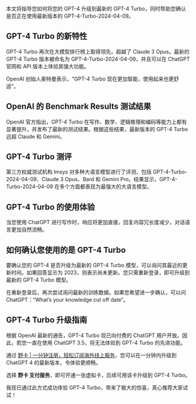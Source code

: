 本文将指导您如何将您的 GPT-4 升级到最新的 GPT-4 Turbo，同时帮助您确认是否正在使用最新版本的 GPT-4-Turbo-2024-04-09。

## GPT-4 Turbo 的新特性

GPT-4 Turbo 再次在大模型排行榜上取得领先，超越了 Claude 3 Opus。最新的 GPT-4 Turbo 版本被命名为 GPT-4-Turbo-2024-04-09，并且可以在 ChatGPT 官网和 API 版本上体验其强大功能。

OpenAI 创始人奥特曼表示，"GPT-4 Turbo 现在更加智能，使用起来也更舒适"。

## OpenAI 的 Benchmark Results 测试结果

OpenAI 官方指出，GPT-4 Turbo 在写作、数学、逻辑推理和编码等能力上都有显著提升，并发布了最新的测试结果。根据这些结果，最新版本的 GPT-4 Turbo 远超 Claude 和 Gemini。

## GPT-4 Turbo 测评

第三方权威测试机构 lmsys 对多种大语言模型进行了评测，包括 GPT-4-Turbo-2024-04-09、Claude 3 Opus、Bard 和 Gemini Pro。结果显示，GPT-4-Turbo-2024-04-09 在多个方面都表现为最强大的大语言模型。

## GPT-4 Turbo 的使用体验

当您使用 ChatGPT 进行写作时，响应将更加直接，回复内容冗长度减少，对话语言更加自然流畅。

## 如何确认您使用的是 GPT-4 Turbo

要确认您的 GPT-4 是否升级为最新的 GPT-4 Turbo 模型，可以询问其最近的更新时间。如果回答显示为 2023，则表示尚未更新。您只需重新登录，即可升级到最新的 GPT-4 Turbo 模型。

在重新登录后，再次尝试询问最新的训练数据。如果您希望进一步确认，可以问 ChatGPT：“What’s your knowledge cut off date”。

## GPT-4 Turbo 升级指南

根据 OpenAI 最新的通告，GPT-4 Turbo 现已向付费的 ChatGPT 用户开放。因此，若您一直在使用 ChatGPT 3.5，将无法体验到 GPT-4 Turbo 的先进功能。

通过 [野卡 | 一分钟注册，轻松订阅海外线上服务](https://bit.ly/bewildcard)，您可以在一分钟内升级到 ChatGPT 4 的最新版本，令体验更顺畅。

选择 **野卡 支付服务**，即可开通一张虚拟卡，后续可用该卡升级到 GPT-4 Turbo。

我现已通过此方式成功体验 GPT-4 Turbo，带来了极大的惊喜，真心推荐大家试试！
